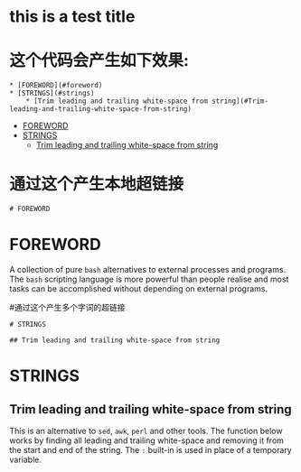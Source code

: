 this is a test title
====
# 这个代码会产生如下效果:
~~~
* [FOREWORD](#foreword)
* [STRINGS](#strings)
    * [Trim leading and trailing white-space from string](#Trim-leading-and-trailing-white-space-from-string)
~~~


* [FOREWORD](#foreword)
* [STRINGS](#strings)
    * [Trim leading and trailing white-space from string](#Trim-leading-and-trailing-white-space-from-string)

# 通过这个产生本地超链接
~~~
# FOREWORD
~~~

# FOREWORD

A collection of pure `bash` alternatives to external processes and programs. The `bash` scripting language is more powerful than people realise and most tasks can be accomplished without depending on external programs.

#通过这个产生多个字词的超链接
~~~
# STRINGS

## Trim leading and trailing white-space from string
~~~
# STRINGS

## Trim leading and trailing white-space from string

This is an alternative to `sed`, `awk`, `perl` and other tools. The
function below works by finding all leading and trailing white-space and
removing it from the start and end of the string. The `:` built-in is used in place of a temporary variable.
